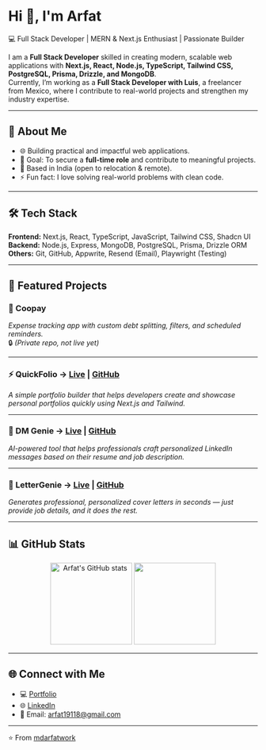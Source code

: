 # Hi 👋, I'm Arfat

💻 Full Stack Developer | MERN & Next.js Enthusiast | Passionate Builder  

I am a **Full Stack Developer** skilled in creating modern, scalable web applications with **Next.js, React, Node.js, TypeScript, Tailwind CSS, PostgreSQL, Prisma, Drizzle, and MongoDB**.  
Currently, I’m working as a **Full Stack Developer with Luis**, a freelancer from Mexico, where I contribute to real-world projects and strengthen my industry expertise.  

---

## 🚀 About Me
- 🌐 Building practical and impactful web applications.  
- 🎯 Goal: To secure a **full-time role** and contribute to meaningful projects.  
- 📍 Based in India (open to relocation & remote).  
- ⚡ Fun fact: I love solving real-world problems with clean code.  

---

## 🛠️ Tech Stack
**Frontend:** Next.js, React, TypeScript, JavaScript, Tailwind CSS, Shadcn UI  
**Backend:** Node.js, Express, MongoDB, PostgreSQL, Prisma, Drizzle ORM  
**Others:** Git, GitHub, Appwrite, Resend (Email), Playwright (Testing)  

---

## 📂 Featured Projects

### 🏦 Coopay  
*Expense tracking app with custom debt splitting, filters, and scheduled reminders.*  
🔒 *(Private repo, not live yet)*  

---

### ⚡ QuickFolio → [Live](https://quickfolio-arfat.vercel.app/) | [GitHub](https://github.com/mdarfatwork/QuickFolio)  
*A simple portfolio builder that helps developers create and showcase personal portfolios quickly using Next.js and Tailwind.*  

---

### 🤖 DM Genie → [Live](https://dmgenie-arfat.vercel.app/) | [GitHub](https://github.com/mdarfatwork/dmgenie)  
*AI-powered tool that helps professionals craft personalized LinkedIn messages based on their resume and job description.*  

---

### 📝 LetterGenie → [Live](https://lettergenie.vercel.app/) | [GitHub](https://github.com/mdarfatwork/lettergenie)  
*Generates professional, personalized cover letters in seconds — just provide job details, and it does the rest.*  

---

## 📊 GitHub Stats

<p align="center">
  <img src="https://github-readme-stats.vercel.app/api?username=mdarfatwork&show_icons=true&theme=radical" alt="Arfat's GitHub stats" height="165" />
  <img src="https://github-readme-stats.vercel.app/api/top-langs/?username=mdarfatwork&layout=compact&theme=radical" height="165" />
</p>

---

## 🌐 Connect with Me
- 💻 [Portfolio](https://arfatportfolio.vercel.app/)  
- 🌐 [LinkedIn](https://www.linkedin.com/in/momin-mohammed-arfat/)  
- 📧 Email: arfat19118@gmail.com  

---

⭐️ From [mdarfatwork](https://github.com/mdarfatwork)
